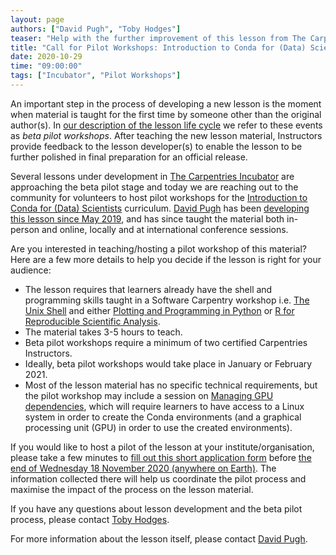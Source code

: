 ```yaml
---
layout: page
authors: ["David Pugh", "Toby Hodges"]
teaser: "Help with the further improvement of this lesson from The Carpentries Incubator"
title: "Call for Pilot Workshops: Introduction to Conda for (Data) Scientists"
date: 2020-10-29
time: "09:00:00"
tags: ["Incubator", "Pilot Workshops"]
---
```


An important step in the process of developing a new lesson is the moment when material is taught for the first time by someone other than the original author(s). In [our description of the lesson life cycle][cdh-life-cycle] we refer to these events as _beta pilot workshops_. After teaching the new lesson material, Instructors provide feedback to the lesson developer(s) to enable the lesson to be further polished in final preparation for an official release.

Several lessons under development in [The Carpentries Incubator][incubator] are approaching the beta pilot stage and today we are reaching out to the community for volunteers to host pilot workshops for the [Introduction to Conda for (Data) Scientists][conda-lesson-pages] curriculum. [David Pugh][dpugh-homepage] has been [developing this lesson since May 2019][conda-lesson-github], and has since taught the material both in-person and online, locally and at international conference sessions.

Are you interested in teaching/hosting a pilot workshop of this material?
Here are a few more details to help you decide if the lesson is right for your audience:

- The lesson requires that learners already have the
  shell and programming skills taught in a Software Carpentry workshop i.e.
  [The Unix Shell][swc-shell] and either
  [Plotting and Programming in Python][swc-python-gapminder] or
  [R for Reproducible Scientific Analysis][swc-r-gapminder].
- The material takes 3-5 hours to teach.
- Beta pilot workshops require a minimum of two certified Carpentries Instructors.
- Ideally, beta pilot workshops would take place in January or February 2021.
- Most of the lesson material has no specific technical requirements, but the pilot workshop may include a session on [Managing GPU dependencies][conda-lesson-gpus], which will require learners to have access to a Linux system in order to create the Conda environments (and a graphical processing unit (GPU) in order to use the created environments).

If you would like to host a pilot of the lesson at your institute/organisation,
please take a few minutes to [fill out this short application form][beta-pilot-host-application] before [the end of Wednesday 18 November 2020 (anywhere on Earth)][deadline]. The information collected there will help us coordinate the pilot process and maximise the impact of the process on the lesson material.

If you have any questions about lesson development and the beta pilot process, please contact [Toby Hodges][thodges-email].

For more information about the lesson itself,
please contact [David Pugh][dpugh-email].



[beta-pilot-host-application]: https://forms.gle/HJuFnDxy3SMtRaQi6
[cdh-life-cycle]: https://cdh.carpentries.org/the-lesson-life-cycle.html
[conda-lesson-github]: https://github.com/carpentries-incubator/introduction-to-conda-for-data-scientists/
[conda-lesson-gpus]: https://carpentries-incubator.github.io/introduction-to-conda-for-data-scientists/05-managing-cuda-dependencies/index.html
[conda-lesson-pages]: https://carpentries-incubator.github.io/introduction-to-conda-for-data-scientists/
[deadline]: https://www.timeanddate.com/worldclock/fixedtime.html?msg=Deadline%3A+Conda+Lesson+Beta+Pilot+Host+Applications&iso=20201118T235959&p1=3914&am=5
[dpugh-email]: mailto:david.pugh@kaust.edu.sa
[dpugh-homepage]: https://www.linkedin.com/in/davidrpugh/
[incubator]: https://github.com/carpentries-incubator/
[swc-git]: https://swcarpentry.github.io/git-novice/
[swc-python-gapminder]: https://swcarpentry.github.io/python-novice-gapminder/
[swc-r-gapminder]: https://swcarpentry.github.io/r-novice-gapminder/
[swc-shell]: https://swcarpentry.github.io/shell-novice/
[thodges-email]: mailto:tobyhodges@carpentries.org
